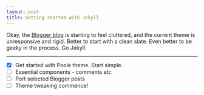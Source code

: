 ```yaml
---
layout: post
title: Getting started with Jekyll
---
```


Okay, the [Blogger blog](http://blog.eternal-thinker.com/) is starting to feel cluttered, and the current theme is unresponsive and rigid.
Better to start with a clean slate.
Even better to be geeky in the process. Go Jekyll.

-----

- [x] Get started with Poole theme. Start simple.
- [ ] Essential components - comments etc
- [ ] Port selected Blogger posts
- [ ] Theme tweaking commence!

